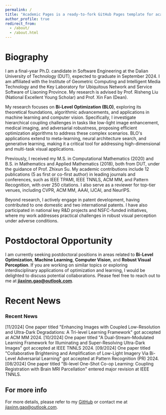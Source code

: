 ```yaml
---
permalink: /
title: "Academic Pages is a ready-to-fork GitHub Pages template for academic personal websites"
author_profile: true
redirect_from: 
  - /about/
  - /about.html
---
```


<!-- This is the front page of a website that is powered by the [Academic Pages template](https://github.com/academicpages/academicpages.github.io) and hosted on GitHub pages. [GitHub pages](https://pages.github.com) is a free service in which websites are built and hosted from code and data stored in a GitHub repository, automatically updating when a new commit is made to the repository. This template was forked from the [Minimal Mistakes Jekyll Theme](https://mmistakes.github.io/minimal-mistakes/) created by Michael Rose, and then extended to support the kinds of content that academics have: publications, talks, teaching, a portfolio, blog posts, and a dynamically-generated CV. You can fork [this template](https://github.com/academicpages/academicpages.github.io) right now, modify the configuration and markdown files, add your own PDFs and other content, and have your own site for free, with no ads! -->

Biography
======
I am a final-year Ph.D. candidate in Software Engineering at the Dalian University of Technology (DUT), expected to graduate in September 2024. I am affiliated with the Institute of Geometric Computing and Intelligent Media Technology and the Key Laboratory for Ubiquitous Network and Service Software of Liaoning Province. My research is advised by Prof. Risheng Liu (National Excellent Young Scholar) and Prof. Xin Fan (Dean).

My research focuses on **Bi-Level Optimization (BLO)**, exploring its theoretical foundations, algorithmic advancements, and applications in machine learning and computer vision. Specifically, I investigate hierarchical coupling challenges in tasks like low-light image enhancement, medical imaging, and adversarial robustness, proposing efficient optimization algorithms to address these complex scenarios. BLO's applications extend to meta-learning, neural architecture search, and generative learning, making it a critical tool for addressing high-dimensional and multi-task visual applications.

Previously, I received my M.S. in Computational Mathematics (2020) and B.S. in Mathematics and Applied Mathematics (2018), both from DUT, under the guidance of Prof. Zhixun Su. My academic contributions include 12 publications (5 as first or co-first author) in leading journals and conferences, such as IEEE TPAMI, IEEE TNNLS, ACM MM, and Pattern Recognition, with over 250 citations. I also serve as a reviewer for top-tier venues, including CVPR, ACM MM, AAAI, IJCAI, and NeurIPS.

Beyond research, I actively engage in patent development, having contributed to one domestic and two international patents. I have also participated in national key R&D projects and NSFC-funded initiatives, where my work addresses practical challenges in robust visual perception under adverse conditions.


Postdoctoral Opportunity
======
I am currently seeking postdoctoral positions in areas related to **Bi-Level Optimization**, **Machine Learning**, **Computer Vision**, and **Robust Visual Perception**. If you are working on similar topics or exploring interdisciplinary applications of optimization and learning, I would be delighted to discuss potential collaborations. Please feel free to reach out to me at **jiaxinn.gao@outlook.com**.


Recent News
======
### Recent News
[11/2024] One paper titled "Enhancing Images with Coupled Low-Resolution and Ultra-Dark Degradations: A Tri-level Learning Framework" got accepted at ACM MM 2024.
[10/2024] One paper titled "A Dual-Stream-Modulated Learning Framework for Illuminating and Super-Resolving Ultra-Dark Images" got accepted at IEEE TNNLS 2024. 
[09/2024] One paper titled "Collaborative Brightening and Amplification of Low-Light Imagery Via Bi-Level Adversarial Learning" got accepted at Pattern Recognition (PR) 2024. 
[08/2024] One paper titled "Bi-level One-Shot Co-op Learning: Coupling Registration with Brain MRI Parcellation" entered major revision at IEEE TNNLS.

<!-- Getting started
======
1. Register a GitHub account if you don't have one and confirm your e-mail (required!)
1. Fork [this template](https://github.com/academicpages/academicpages.github.io) by clicking the "Use this template" button in the top right. 
1. Go to the repository's settings (rightmost item in the tabs that start with "Code", should be below "Unwatch"). Rename the repository "[your GitHub username].github.io", which will also be your website's URL.
1. Set site-wide configuration and create content & metadata (see below -- also see [this set of diffs](http://archive.is/3TPas) showing what files were changed to set up [an example site](https://getorg-testacct.github.io) for a user with the username "getorg-testacct")
1. Upload any files (like PDFs, .zip files, etc.) to the files/ directory. They will appear at https://[your GitHub username].github.io/files/example.pdf.  
1. Check status by going to the repository settings, in the "GitHub pages" section

Site-wide configuration
------
The main configuration file for the site is in the base directory in [_config.yml](https://github.com/academicpages/academicpages.github.io/blob/master/_config.yml), which defines the content in the sidebars and other site-wide features. You will need to replace the default variables with ones about yourself and your site's github repository. The configuration file for the top menu is in [_data/navigation.yml](https://github.com/academicpages/academicpages.github.io/blob/master/_data/navigation.yml). For example, if you don't have a portfolio or blog posts, you can remove those items from that navigation.yml file to remove them from the header. 

Create content & metadata
------
For site content, there is one markdown file for each type of content, which are stored in directories like _publications, _talks, _posts, _teaching, or _pages. For example, each talk is a markdown file in the [_talks directory](https://github.com/academicpages/academicpages.github.io/tree/master/_talks). At the top of each markdown file is structured data in YAML about the talk, which the theme will parse to do lots of cool stuff. The same structured data about a talk is used to generate the list of talks on the [Talks page](https://academicpages.github.io/talks), each [individual page](https://academicpages.github.io/talks/2012-03-01-talk-1) for specific talks, the talks section for the [CV page](https://academicpages.github.io/cv), and the [map of places you've given a talk](https://academicpages.github.io/talkmap.html) (if you run this [python file](https://github.com/academicpages/academicpages.github.io/blob/master/talkmap.py) or [Jupyter notebook](https://github.com/academicpages/academicpages.github.io/blob/master/talkmap.ipynb), which creates the HTML for the map based on the contents of the _talks directory).

**Markdown generator**

The repository includes [a set of Jupyter notebooks](https://github.com/academicpages/academicpages.github.io/tree/master/markdown_generator
) that converts a CSV containing structured data about talks or presentations into individual markdown files that will be properly formatted for the Academic Pages template. The sample CSVs in that directory are the ones I used to create my own personal website at stuartgeiger.com. My usual workflow is that I keep a spreadsheet of my publications and talks, then run the code in these notebooks to generate the markdown files, then commit and push them to the GitHub repository.

How to edit your site's GitHub repository
------
Many people use a git client to create files on their local computer and then push them to GitHub's servers. If you are not familiar with git, you can directly edit these configuration and markdown files directly in the github.com interface. Navigate to a file (like [this one](https://github.com/academicpages/academicpages.github.io/blob/master/_talks/2012-03-01-talk-1.md) and click the pencil icon in the top right of the content preview (to the right of the "Raw | Blame | History" buttons). You can delete a file by clicking the trashcan icon to the right of the pencil icon. You can also create new files or upload files by navigating to a directory and clicking the "Create new file" or "Upload files" buttons. 

Example: editing a markdown file for a talk
![Editing a markdown file for a talk](/images/editing-talk.png) -->

For more info
------
For more details, please refer to my [GitHub](https://github.com/moriyaya) or contact me at jiaxinn.gao@outlook.com.

